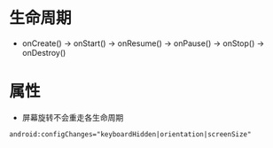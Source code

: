 # 生命周期
- onCreate() -> onStart() -> onResume() -> onPause() -> onStop() -> onDestroy()

# 属性
- 屏幕旋转不会重走各生命周期
```
android:configChanges="keyboardHidden|orientation|screenSize"
```